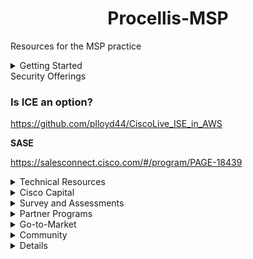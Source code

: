 <h1 align="center">
    Procellis-MSP
</h1>

Resources for the MSP practice

<details>
<summary>Getting Started</summary>
   
https://meraki.cisco.com/managedserviceproviders
   
</details>

<summary>Security Offerings</summary>

### Is ICE an option?

https://github.com/plloyd44/CiscoLive_ISE_in_AWS

**SASE**

https://salesconnect.cisco.com/#/program/PAGE-18439


</details>

<details>
<summary>Technical Resources</summary>
    
**Meraki Best Practice**
    
https://documentation.meraki.com/Architectures_and_Best_Practices/Cisco_Meraki_Best_Practice_Design
   
**Meraki MSP**

https://documentation.meraki.com/General_Administration/Managed_Service_Providers_(MSPs)

**Duo Automation**
    
https://github.com/aws-quickstart/quickstart-cisco-duo-network-gateway/blob/main/templates/quickstart-cisco-duo-network-gateway-master.template.yaml
   
**Cisco Meraki Vitual MX on AWS Cloud - Automation**

https://aws-quickstart.github.io/quickstart-cisco-meraki-sd-wan-vmx/

**Quick Start**
Uses CloudFormation templates to deploy
http://aws.amazon.com/quickstart/
   
   
 
</details>

<details>
<summary>Cisco Capital</summary>
### Cisco Capital
https://www.marketingvelocitycentral.cisco.com/#/campaigns/browse/8a9982127bec1204017bf00afc7f18e2

**Partner**

**Customer**

</details>

<details>
<summary>Survey and Assessments</summary>
Redirect to that repository

## Survey Assessment
In 32 questions the Alys Assessment will help you to understand how you compare with your MSP peers, prepare you a personalized report with recommendations as to how you can develop your organization.

https://www.candefero.com/survey/surveystart.php?id=983

</details>


<details>
<summary>Partner Programs</summary>

### Cisco Partners Elevate

https://app.canapii.com/login?e=cisco-provider-elevate  
   
### Simplified MSP
https://www.youtube.com/watch?v=iG6dShv5r-Y&ab_channel=MichelleRagusa-McBain

![CleanShot-Google Chrome202207-12 at 14 44 37](https://user-images.githubusercontent.com/9085386/178580802-73c4a756-fa99-4136-b0e3-d754fb17602d.png)   
   
</details>

<details>
<summary>Go-to-Market</summary>

### Marketing Material

https://www.marketingvelocitycentral.cisco.com/#/campaigns/browse/8a9982077ddace40017e313eabdd1e94/programs/8a9982187e40b3f6017e4ec6ef4c49c8

**k-12 campaign**
https://www.marketingvelocitycentral.cisco.com/#/campaigns/browse/8a99832080d0b49e0180ddef93ea1aae/programs/8a99825480ed61730180f1c699cf0e5e
https://www.marketingvelocitycentral.cisco.com/#/campaigns/browse/8a99832080d0b49e0180ddef93ea1aae/programs/8a99825480ed61730180f1bd3f250e30

### Meraki Offerings 

https://www.marketingvelocitycentral.cisco.com/#/campaigns/browse/8a99838e7c23c05f017c28fa6bcf6146

https://www.marketingvelocitycentral.cisco.com/#/campaigns/browse/8a99827b709e2ec80170a0a1761408be

### Webex
https://www.marketingvelocitycentral.cisco.com/#/campaigns/browse/8a99827775de60370175e053e5a30cfd   

### Hybrid
https://www.marketingvelocitycentral.cisco.com/#/campaigns/browse/8a9983467d686823017d6bea4b950076

https://www.marketingvelocitycentral.cisco.com/#/campaigns/browse/8a99832e78f552280178fb09fce17d23

### IoT

https://www.marketingvelocitycentral.cisco.com/#/campaigns/browse/8a998313774359bc017749e3f74073f3

### How are people selling in MSP?

### Capaign Resources
https://www.marketingvelocitycentral.cisco.com/#/campaigns/browse/8a9982077ddace40017e313eabdd1e94





</details>


<details>
<summary>Community</summary>

### Cisco Community 

https://community.cisco.com/t5/cisco-insider-user-group/ct-p/ccp-home?ccid=cc001547


</details>

<details>

















